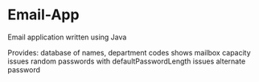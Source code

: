 # Email-App
Email application written using Java

Provides: 
database of names, 
department codes
shows mailbox capacity
issues random passwords with defaultPasswordLength
issues alternate password

